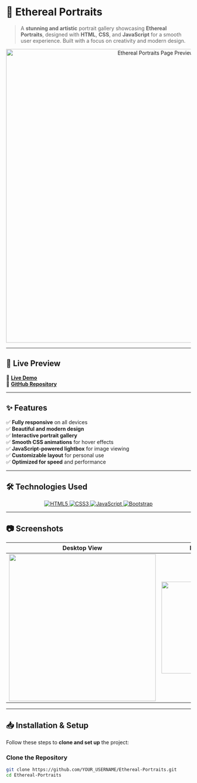 # 🎨 Ethereal Portraits

> A **stunning and artistic** portrait gallery showcasing **Ethereal Portraits**, designed with **HTML**, **CSS**, and **JavaScript** for a smooth user experience. Built with a focus on creativity and modern design.

<p align="center">
  <img src="assets/images/desktop-view.png" alt="Ethereal Portraits Page Preview" width="800">
</p>

---

## 🚀 Live Preview  

🔗 **[Live Demo](https://aerocotton.github.io/Ethereal-Portraits/)**  
🔗 **[GitHub Repository](https://github.com/AeroCotton/Ethereal-Portraits)**  

---

## ✨ Features  

✅ **Fully responsive** on all devices  
✅ **Beautiful and modern design**  
✅ **Interactive portrait gallery**  
✅ **Smooth CSS animations** for hover effects  
✅ **JavaScript-powered lightbox** for image viewing  
✅ **Customizable layout** for personal use  
✅ **Optimized for speed** and performance  

---

## 🛠 Technologies Used  

<p align="center">
  <a href="https://developer.mozilla.org/en-US/docs/Web/HTML">
    <img src="https://img.shields.io/badge/HTML5-E34F26?style=for-the-badge&logo=html5&logoColor=white" alt="HTML5">
  </a>
  <a href="https://developer.mozilla.org/en-US/docs/Web/CSS">
    <img src="https://img.shields.io/badge/CSS3-1572B6?style=for-the-badge&logo=css3&logoColor=white" alt="CSS3">
  </a>
  <a href="https://developer.mozilla.org/en-US/docs/Web/JavaScript">
    <img src="https://img.shields.io/badge/JavaScript-F7DF1E?style=for-the-badge&logo=javascript&logoColor=black" alt="JavaScript">
  </a>
  <a href="https://getbootstrap.com/">
    <img src="https://img.shields.io/badge/Bootstrap-563D7C?style=for-the-badge&logo=bootstrap&logoColor=white" alt="Bootstrap">
  </a>
</p>

---

## 📷 Screenshots  

| **Desktop View** | **Mobile View** |
|-----------------|----------------|
| <img src="assets/images/desktop-view.png" width="400"> | <img src="assets/images/mobile-view.png" width="250"> |

---

## 📥 Installation & Setup  

Follow these steps to **clone and set up** the project:  

### **Clone the Repository**  
```bash
git clone https://github.com/YOUR_USERNAME/Ethereal-Portraits.git
cd Ethereal-Portraits
